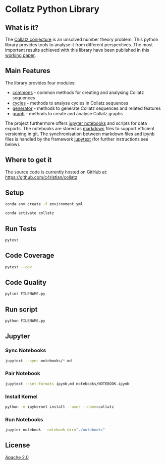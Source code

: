 # Collatz Python Library

## What is it?
The [Collatz conjecture](https://en.wikipedia.org/wiki/Collatz_conjecture) is an 
unsolved number theory problem. This python library provides tools to 
analyse it from different perspectives. The most important results achieved with this library 
have been published in this [working paper](https://doi.org/10.34646/thn/ohmdok-620).

## Main Features
The library provides four modules:
- [commons](collatz/commons.py) - common methods for creating and analysing Collatz sequences
- [cycles](collatz/cycles.py) - methods to analyse cycles in Collatz sequences
- [generator](collatz/generator.py) - methods to generate Collatz sequences and related features
- [graph](collatz/graph.py) - methods to create and analyse Collatz graphs

The project furthermore offers [jupyter notebooks](notebooks) and scripts for data exports. 
The notebooks are stored as [markdown](https://en.wikipedia.org/wiki/Markdown) files to support efficient 
versioning in git. The synchronisation between markdown files and ipynb files is handled by the framework 
[jupytext](https://github.com/mwouts/jupytext) (for further instructions see below).

## Where to get it
The source code is currently hosted on GitHub at:
https://github.com/c4ristian/collatz

## Setup
```sh
conda env create -f environment.yml

conda activate collatz
```

## Run Tests
```sh
pytest
```

## Code Coverage
```sh
pytest --cov
```

## Code Quality
```sh
pylint FILENAME.py
```

## Run script
```sh
python FILENAME.py
```

## Jupyter
### Sync Notebooks
```sh
jupytext --sync notebooks/*.md
```

### Pair Notebook
```sh
jupytext --set-formats ipynb,md notebooks/NOTEBOOK.ipynb
```

### Install Kernel 
```sh
python -m ipykernel install --user --name=collatz
```

### Run Notebooks
```sh
jupyter notebook --notebook-dir="./notebooks"
```

## License
[Apache 2.0](LICENSE.txt)

